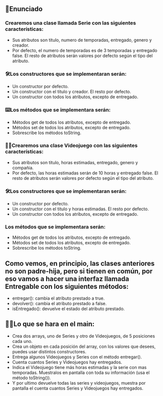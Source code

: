 ## 😬Enunciado
### Crearemos una clase llamada Serie con las siguientes características:
  - Sus atributos son titulo, numero de temporadas, entregado, genero y creador.
  - Por defecto, el numero de temporadas es de 3 temporadas y entregado false. El resto de atributos serán valores por defecto según el tipo del atributo.
### 🛠️Los constructores que se implementaran serán:
   - Un constructor por defecto.
   - Un constructor con el titulo y creador. El resto por defecto.
   - Un constructor con todos los atributos, excepto de entregado.
 ### ⌨️Los métodos que se implementara serán:
   - Métodos get de todos los atributos, excepto de entregado.
   - Métodos set de todos los atributos, excepto de entregado.
   - Sobrescribe los métodos toString.
    
### 👨‍💻Crearemos una clase Videojuego con las siguientes características:
  - Sus atributos son titulo, horas estimadas, entregado, genero y compañia.
  - Por defecto, las horas estimadas serán de 10 horas y entregado false. El resto de atributos serán valores por defecto según el tipo del atributo.
### 🛠️Los constructores que se implementaran serán:
   - Un constructor por defecto.
   - Un constructor con el titulo y horas estimadas. El resto por defecto.
   - Un constructor con todos los atributos, excepto de entregado.
 ### Los métodos que se implementara serán:
   - Métodos get de todos los atributos, excepto de entregado.
   - Métodos set de todos los atributos, excepto de entregado.
   - Sobrescribe los métodos toString.
    
## Como vemos, en principio, las clases anteriores no son padre-hija, pero si tienen en común, por eso vamos a hacer una interfaz llamada Entregable con los siguientes métodos:
  - entregar(): cambia el atributo prestado a true.
  - devolver(): cambia el atributo prestado a false.
  - isEntregado(): devuelve el estado del atributo prestado.
  
## 👨‍💻Lo que se hara en el main:
  - Crea dos arrays, uno de Series y otro de Videojuegos, de 5 posiciones cada uno.
  - Crea un objeto en cada posición del array, con los valores que desees, puedes usar distintos constructores.
  - Entrega algunos Videojuegos y Series con el método entregar().
  - Cuenta cuantos Series y Videojuegos hay entregados.
  - Indica el Videojuego tiene más horas estimadas y la serie con mas temporadas. Muestralos en pantalla con toda su información (usa el método toString()).
  - Y por ultimo devuelve todas las series y videojuegos, muestra por pantalla el cuenta cuantos Series y Videojuegos hay entregados.

